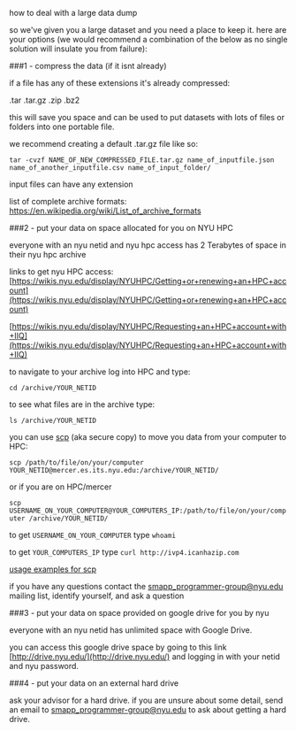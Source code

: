 how to deal with a large data dump

so we've given you a large dataset and you need a place to keep it. here are your options (we would recommend a combination of the below as no single solution will insulate you from failure):

###1 - compress the data (if it isnt already)

if a file has any of these extensions it's already compressed:

.tar
.tar.gz
.zip
.bz2

this will save you space and can be used to put datasets with lots of files or folders into one portable file.

we recommend creating a default .tar.gz file like so:

```
tar -cvzf NAME_OF_NEW_COMPRESSED_FILE.tar.gz name_of_inputfile.json name_of_another_inputfile.csv name_of_input_folder/
```

input files can have any extension

list of complete archive formats:
https://en.wikipedia.org/wiki/List_of_archive_formats

###2 - put your data on space allocated for you on NYU HPC 

everyone with an nyu netid and nyu hpc access has 2 Terabytes of space in their nyu hpc archive

links to get nyu HPC access:
[https://wikis.nyu.edu/display/NYUHPC/Getting+or+renewing+an+HPC+account](https://wikis.nyu.edu/display/NYUHPC/Getting+or+renewing+an+HPC+account)

[https://wikis.nyu.edu/display/NYUHPC/Requesting+an+HPC+account+with+IIQ](https://wikis.nyu.edu/display/NYUHPC/Requesting+an+HPC+account+with+IIQ)

to navigate to your archive log into HPC and type:

`cd /archive/YOUR_NETID`

to see what files are in the archive type:

`ls /archive/YOUR_NETID`

you can use [scp](https://en.wikipedia.org/wiki/Secure_copy) (aka secure copy) to move you data from your computer to HPC:

`scp /path/to/file/on/your/computer YOUR_NETID@mercer.es.its.nyu.edu:/archive/YOUR_NETID/`

or if you are on HPC/mercer

`scp USERNAME_ON_YOUR_COMPUTER@YOUR_COMPUTERS_IP:/path/to/file/on/your/computer /archive/YOUR_NETID/`

to get `USERNAME_ON_YOUR_COMPUTER` type `whoami`

to get `YOUR_COMPUTERS_IP` type `curl http://ivp4.icanhazip.com`

[usage examples for scp](http://www.hypexr.org/linux_scp_help.php)

if you have any questions contact the smapp_programmer-group@nyu.edu mailing list, identify yourself, and ask a question

###3 - put your data on space provided on google drive for you by nyu

everyone with an nyu netid has unlimited space with Google Drive.

you can access this google drive space by going to this link [http://drive.nyu.edu/](http://drive.nyu.edu/) and logging in with your netid and nyu password.

###4 - put your data on an external hard drive

ask your advisor for a hard drive. if you are unsure about some detail, send an email to smapp_programmer-group@nyu.edu to ask about getting a hard drive.

